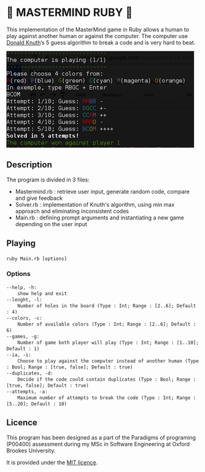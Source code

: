 # 💎 MASTERMIND RUBY 💎

This implementation of the MasterMind game in Ruby allows a human to play against
another human or against the computer. The computer use [Donald Knuth](https://en.wikipedia.org/wiki/Donald_Knuth)’s 5 guess algorithm to
break a code and is very hard to beat.

 ![solved](images/solved.png)

## Description

The program is divided in 3 files:
- Mastermind.rb : retrieve user input, generate random code, compare and
give feedback
- Solver.rb : implementation of Knuth's algorithm, using min max approach and
eliminating inconsistent codes
- Main.rb : defining prompt arguments and instantiating a new game depending on the user input

## Playing

`ruby Main.rb [options]`

### Options

```
--help, -h:
    show help and exit
--lenght, -l:
    Number of holes in the board (Type : Int; Range : [2..6]; Default : 4)
--colors, -c:
    Number of available colors (Type : Int; Range : [2..6]; Default : 6)
--games, -g:
    Number of game both player will play (Type : Int; Range : [1..10]; Default : 1)
--ia, -i:
    Choose to play against the computer instead of another human (Type : Bool; Range : [true, false]; Default : true)
--duplicates, -d:
    Decide if the code could contain duplicates (Type : Bool; Range : [true, false]; Default : true)
--attempts, -a:
    Maximum number of attempts to break the code (Type : Int; Range : [5..20]; Default : 10)
```


## Licence

This program has been designed as a part of the Paradigms of programing (P00400) assessment during my MSc in Software Engineering at Oxford Brookes University.

It is provided under the [MIT licence](https://github.com/MathersMax/mastermind-rb/blob/master/LICENSE).